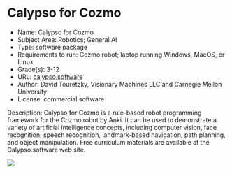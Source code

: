 # Calypso for Cozmo
* Name: Calypso for Cozmo
* Subject Area: Robotics; General AI
* Type: software package
* Requirements to run: Cozmo robot; laptop running Windows, MacOS, or Linux
* Grade(s): 3-12
* URL: [calypso.software](https://calypso.software)
* Author: David Touretzky, Visionary Machines LLC and Carnegie Mellon University
* License: commercial software

Description: Calypso for Cozmo is a rule-based robot programming framework for the Cozmo robot by Anki. It can be used to demonstrate a variety of artificial intelligence concepts, including computer vision, face recognition, speech recognition, landmark-based navigation, path planning, and object manipulation. Free curriculum materials are available at the Calypso.software web site.

![](https://github.com/touretzkyds/ai4k12/raw/master/images/calypso-for-cozmo.jpg)